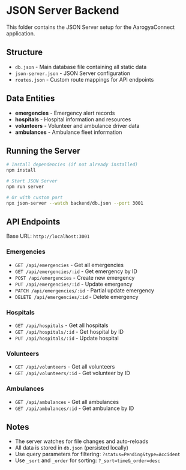 # JSON Server Backend

This folder contains the JSON Server setup for the AarogyaConnect application.

## Structure

- `db.json` - Main database file containing all static data
- `json-server.json` - JSON Server configuration
- `routes.json` - Custom route mappings for API endpoints

## Data Entities

- **emergencies** - Emergency alert records
- **hospitals** - Hospital information and resources
- **volunteers** - Volunteer and ambulance driver data
- **ambulances** - Ambulance fleet information

## Running the Server

```bash
# Install dependencies (if not already installed)
npm install

# Start JSON Server
npm run server

# Or with custom port
npx json-server --watch backend/db.json --port 3001
```

## API Endpoints

Base URL: `http://localhost:3001`

### Emergencies
- `GET /api/emergencies` - Get all emergencies
- `GET /api/emergencies/:id` - Get emergency by ID
- `POST /api/emergencies` - Create new emergency
- `PUT /api/emergencies/:id` - Update emergency
- `PATCH /api/emergencies/:id` - Partial update emergency
- `DELETE /api/emergencies/:id` - Delete emergency

### Hospitals
- `GET /api/hospitals` - Get all hospitals
- `GET /api/hospitals/:id` - Get hospital by ID
- `PUT /api/hospitals/:id` - Update hospital

### Volunteers
- `GET /api/volunteers` - Get all volunteers
- `GET /api/volunteers/:id` - Get volunteer by ID

### Ambulances
- `GET /api/ambulances` - Get all ambulances
- `GET /api/ambulances/:id` - Get ambulance by ID

## Notes

- The server watches for file changes and auto-reloads
- All data is stored in `db.json` (persisted locally)
- Use query parameters for filtering: `?status=Pending&type=Accident`
- Use `_sort` and `_order` for sorting: `?_sort=time&_order=desc`

